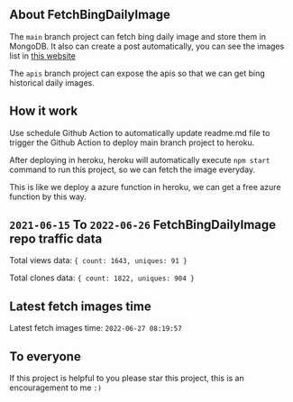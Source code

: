 ## About FetchBingDailyImage

The `main` branch project can fetch bing daily image and store them in MongoDB.
It also can create a post automatically, you can see the images list in [this website](https://oursalbum.netlify.app)

The `apis` branch project can expose the apis so that we can get bing historical daily images.

## How it work

Use schedule Github Action to automatically update readme.md file to trigger the Github Action to deploy main branch project to heroku.

After deploying in heroku, heroku will automatically execute `npm start` command to run this project, so we can fetch the image everyday.

This is like we deploy a azure function in heroku, we can get a free azure function by this way.

## `2021-06-15` To `2022-06-26` FetchBingDailyImage repo traffic data

Total views data: `{ count: 1643, uniques: 91 }`

Total clones data: `{ count: 1822, uniques: 904 }`

## Latest fetch images time

Latest fetch images time: `2022-06-27 08:19:57`

## To everyone

If this project is helpful to you please star this project, this is an encouragement to me `:)`



